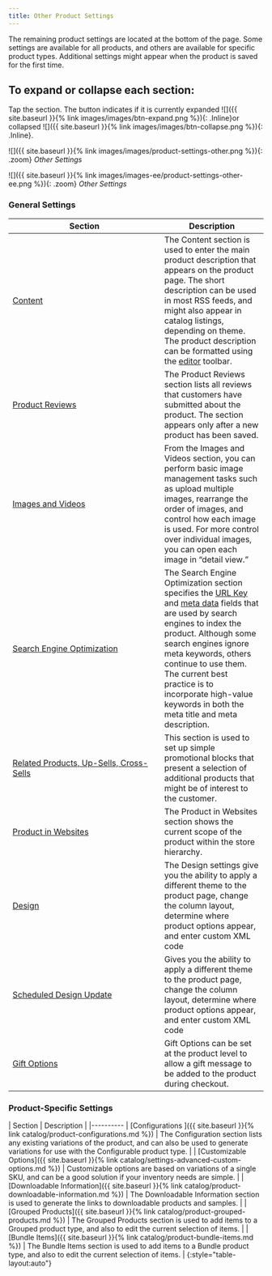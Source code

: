 ```yaml
---
title: Other Product Settings
---
```


The remaining product settings are located at the bottom of the page. Some settings are available for all products, and others are available for specific product types. Additional settings might appear when the product is saved for the first time.

## To expand or collapse each section:

Tap the section. The button indicates if it is currently expanded ![]({{ site.baseurl }}{% link images/images/btn-expand.png %}){: .Inline}or collapsed ![]({{ site.baseurl }}{% link images/images/btn-collapse.png %}){: .Inline}.

<!--{% if "Default.CE Only" contains site.edition %}-->
![]({{ site.baseurl }}{% link images/images/product-settings-other.png %}){: .zoom}
*Other Settings*
<!--{% endif %}-->
<!--{% if "Default.EE-B2B" contains site.edition %}-->
![]({{ site.baseurl }}{% link images/images-ee/product-settings-other-ee.png %}){: .zoom}
*Other Settings*
<!--{% endif %}-->

### General Settings

<table>
<col WIDTH="300">
<col WIDTH="auto">
      <thead>
         <tr>
            <th>Section</th>
            <th>Description</th>
         </tr>
      </thead>
      <tbody markdown="1">
         <tr>
            <td>
               <a href="{{ site.baseurl }}{% link catalog/product-content.md %}">Content </a>
            </td>
            <td>The Content section is used to enter the main product description that appears on the product page. The short description can be used in most RSS feeds, and might also appear in catalog listings, depending on theme. The product description can be formatted using the <a href="{{ site.baseurl }}{% link cms/editor.md %}">editor</a> toolbar.</td>
         </tr>
         <tr>
            <td>
               <a href="{{ site.baseurl }}{% link marketing/product-reviews.md %}">Product Reviews</a>
            </td>
            <td>The Product Reviews section lists all reviews that customers have submitted about the product. The section appears only after a new product has been saved.</td>
         </tr>
         <tr>
            <td>
               <a href="{{ site.baseurl }}{% link catalog/product-images-and-video.md %}">Images and Videos</a>
            </td>
            <td>From the Images and Videos section, you can perform basic image management tasks such as upload multiple images, rearrange the order of images, and control how each image is used. For more control over individual images, you can open each image in “detail view.”</td>
         </tr>
         <tr>
            <td>
               <a href="{{ site.baseurl }}{% link catalog/product-search-engine-optimization.md %}">Search Engine Optimization</a>
            </td>
            <td>The Search Engine Optimization section specifies the <a href="{{ site.baseurl }}{% link catalog/catalog-urls.md %}">URL Key</a> and <a href="{{ site.baseurl }}{% link marketing/meta-data.md %}">meta data</a> fields that are used by search engines to index the product. Although some search engines ignore meta keywords, others continue to use them. The current best practice is to incorporate high-value keywords in both the meta title and meta description.</td>
         </tr>
         <tr>
            <td>
               <a href="{{ site.baseurl }}{% link catalog/related-products-up-sells-cross-sells.md %}">Related Products, Up-Sells, Cross-Sells</a>
            </td>
            <td>This section is used to set up simple promotional blocks that present a selection of additional products that might be of interest to the customer. </td>
         </tr>
         <tr>
            <td>
               <a href="{{ site.baseurl }}{% link catalog/settings-basic-websites.md %}">Product in Websites</a>
            </td>
            <td>The Product in Websites section shows the current scope of the product within the store hierarchy.</td>
         </tr>
         <tr>
            <td>
               <a href="{{ site.baseurl }}{% link catalog/settings-advanced-design.md %}">Design</a>
            </td>
            <td>The Design settings give you the ability to apply a different theme to the product page, change the column layout, determine where product options appear, and enter custom XML code</td>
         </tr>
         <!--{% if "Default.CE Only" contains site.edition %}-->
         <tr>
            <td><a href="{{ site.baseurl }}{% link catalog/product-scheduled-design-update.md %}">Scheduled Design Update</a> </td>
            <td>Gives you the ability to apply a different theme to the product page, change the column layout, determine where product options appear, and enter custom XML code</td>
         </tr>
         <!--{% endif %}-->
         <tr>
            <td>
               <a href="{{ site.baseurl }}{% link catalog/product-gift-options.md %}">Gift Options</a>
            </td>
            <td>Gift Options can be set at the product level to allow a gift message to be added to the product during checkout.</td>
         </tr>
      </tbody>
   </table>

### Product-Specific Settings

| Section | Description |
|----------
| [Configurations ]({{ site.baseurl }}{% link catalog/product-configurations.md %}) | The Configuration section lists any existing variations of the product, and can also be used to generate variations for use with the Configurable product type. |
| [Customizable Options]({{ site.baseurl }}{% link catalog/settings-advanced-custom-options.md %}) | Customizable options are based on variations of a single SKU, and can be a good solution if your inventory needs are simple. |
| [Downloadable Information]({{ site.baseurl }}{% link catalog/product-downloadable-information.md %}) | The Downloadable Information section is used to generate the links to downloadable products and samples. |
| [Grouped Products]({{ site.baseurl }}{% link catalog/product-grouped-products.md %}) | The Grouped Products section is used to add items to a Grouped product type, and also to edit the current selection of items. |
| [Bundle Items]({{ site.baseurl }}{% link catalog/product-bundle-items.md %}) | The Bundle Items section is used to add items to a Bundle product type, and also to edit the current selection of items. |
 {:style="table-layout:auto"}
